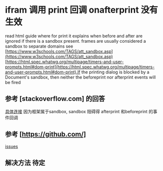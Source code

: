 # ifram 调用 print 回调 onafterprint 没有生效
read html guide where for print it explains when before and after are ignored if there is a sandbox present. frames are usually considered a sandbox to separate domains see [https://www.w3schools.com/TAGS/att_sandbox.asp](https://www.w3schools.com/TAGS/att_sandbox.asp) [https://html.spec.whatwg.org/multipage/timers-and-user-prompts.html#dom-print](https://html.spec.whatwg.org/multipage/timers-and-user-prompts.html#dom-print).If the printing dialog is blocked by a Document's sandbox, then neither the beforeprint nor afterprint events will be fired

## 参考 [stackoverflow.com] 的回答
[具体连接](https://stackoverflow.com/questions/75156033/the-iframe-print-event-onafterprint-event-is-not-triggered-in-the-react-and-vue) 因为框架属于sandbox, 	sandbox 阻碍得 afterprint 和beforeprint 的事件回调

## 参考 [https://github.com/]
[issues](https://github.com/whatwg/html/issues/5096)


## 解决方法 待定